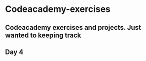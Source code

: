 # Codeacademy-exercises

## Codeacademy exercises and projects. Just wanted to keeping track

## Day 4
